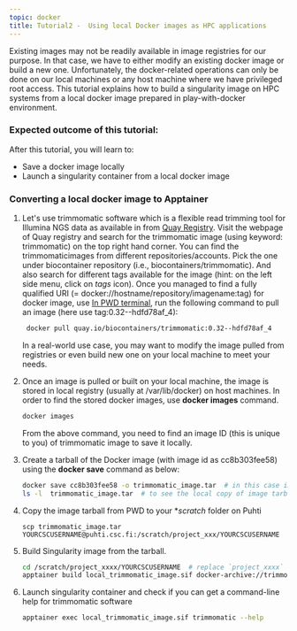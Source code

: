 ```yaml
---
topic: docker
title: Tutorial2 -  Using local Docker images as HPC applications 
---
```


Existing images may not be readily available in image registries for our purpose. In that case, we have to either modify an existing docker image or build a new one. Unfortunately, the docker-related operations can only be done on our local machines or any host machine where we have privileged root access. This tutorial explains how to build a singularity image on HPC systems from a local docker image prepared in play-with-docker environment. 

###  Expected outcome of this tutorial:
After this tutorial, you will learn to:
- Save a docker image locally 
- Launch a singularity container from a local docker image 

### Converting a local docker image to Apptainer

1. Let's use trimmomatic software which is a flexible read trimming tool for Illumina NGS data as available in from [Quay Registry](https://quay.io). Visit the webpage of Quay registry and search for the trimmomatic image (using keyword: trimmomatic) on the top right hand corner. You can find the trimmomaticimages from different repositories/accounts. Pick the one under biocontainer repository (i.e., biocontainers/trimmomatic). And also search for different tags available for the image (hint: on the left side menu, click on *tags* icon). Once you managed to find a fully qualified URI (= docker://hostname/repository/imagename:tag) for docker image, use <a href="http://labs.play-with-docker.com/" target="_blank"> In PWD terminal</a>, run the following command to pull an image (here use tag:0.32--hdfd78af_4):

   ```bash
    docker pull quay.io/biocontainers/trimmomatic:0.32--hdfd78af_4
   ```
   In a real-world use case, you may want to modify the image pulled from registries or even build new one on your local machine to meet your needs. 
  
2. Once an image is pulled or built on your local machine, the image is stored in local registry (usually at /var/lib/docker) on host machines. In order to find
   the stored docker images, use **docker images** command. 
  
   ```bash  
   docker images
   ```
   From the above command, you need to find an image ID (this is unique to you) of trimmomatic image to save it locally. 
  
3. Create a tarball of the Docker image (with image id as cc8b303fee58)  using the **docker save** command as below:
  
   ```bash
   docker save cc8b303fee58 -o trimmomatic_image.tar  # in this case image_id is : cc8b303fee58
   ls -l  trimmomatic_image.tar  # to see the local copy of image tarball
   ```

4. Copy the image tarball from PWD to your **scratch* folder on Puhti 

   ```  
   scp trimmomatic_image.tar YOURCSCUSERNAME@puhti.csc.fi:/scratch/project_xxx/YOURCSCUSERNAME
   ```

5. Build Singularity image from the tarball. 
 
    ```bash
    cd /scratch/project_xxxx/YOURCSCUSERNAME  # replace `project_xxxx` with a valid project number 
    apptainer build local_trimmomatic_image.sif docker-archive://trimmomatic_image.tar
    ```
  
6. Launch singularity container and check if you can get a command-line help for trimmomatic software

    ```bash
   apptainer exec local_trimmomatic_image.sif trimmomatic --help
   ```

